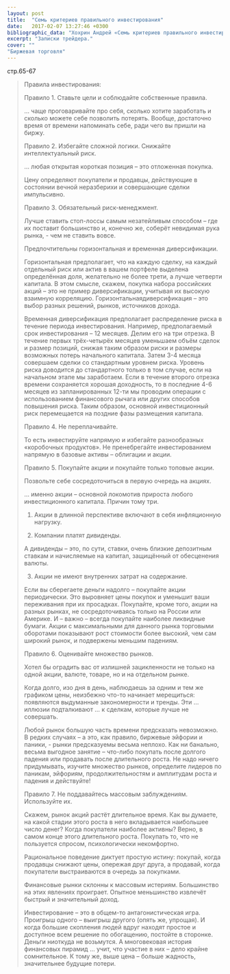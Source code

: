 ```yaml
---
layout: post
title:  "Семь критериев правильного инвестирования"
date:   2017-02-07 13:27:46 +0300
bibliographic_data: "Хохрин Андрей «Семь критериев правильного инвестирования». Журнал «Рынок ценных бумаг», №7, 2016 г., стр.65-67"
excerpt: "Записки трейдера."
cover: ""
"Биржевая торговля"
---
```

стр.65-67

> Правила инвестирования:
>
> Правило 1. Ставьте цели и соблюдайте собственные правила.
>
> … чаще проговаривайте про себя, сколько хотите заработать и сколько можете себе позволить потерять. Вообще, достаточно время от времени напоминать себе, ради чего вы пришли на биржу.
>
> Правило 2. Избегайте сложной логики. Снижайте интеллектуальный риск.
>
> … любая открытая короткая позиция – это отложенная покупка. 
>
> Цену определяют покупатели и продавцы, действующие в состоянии вечной неразберихи и совершающие сделки импульсивно.
>
> Правило 3. Обязательный риск-менеджмент.
>
> Лучше ставить стоп-лоссы самым незатейливым способом – где их поставит большинство и, конечно же, соберёт невидимая рука рынка, - чем не ставить вовсе.
>
> Предпочтительны горизонтальная и временная диверсификации.
>
> Горизонтальная предполагает, что на каждую сделку, на каждый отдельный риск или актив в вашем портфеле выделена определённая доля, желательно не более трети, а лучше четверти капитала. В этом смысле, скажем, покупка набора российских акций – это не пример диверсификации, учитывая их высокую взаимную корреляцию. Горизонтальнаядиверсификация – это выбор разных решений, рынков, источников дохода.
>
> Временная диверсификация предполагает распределение риска в течение периода инвестирования. Например, предполагаемый срок инвестирования – 12 месяцев. Делим его на три отрезка. В течение первых трёх-четырёх месяцев уменьшаем объём сделок и размер позиций, снижая таким образом риски и размеры возможных потерь начального капитала. Затем 3-4 месяца совершаем сделки со стандартным уровнем риска. Уровень риска доводится до стандартного только в том случае, если на начальном этапе мы заработаем. Если в течение второго отрезка времени сохраняется хорошая доходность, то в последние 4-6 месяцев из запланированных 12-ти мы проводим операции с использованием финансового рычага или других способов повышения риска. Таким образом, основной инвестиционный риск перемещается на поздние фазы размещения капитала.
>
> Правило 4. Не переплачивайте.
>
> То есть инвестируйте напрямую и избегайте разнообразных «коробочных продуктов». Не пренебрегайте инвестированием напрямую в базовые активы – облигации и акции.
>
> Правило 5. Покупайте акции и покупайте только топовые акции.
>
> Позвольте себе сосредоточиться в первую очередь на акциях.
>
> … именно акции – основной локомотив прироста любого инвестиционного капитала. Причин тому три.
>
> 1. Акции в длинной перспективе включают в себя инфляционную нагрузку.
>
> 2. Компании платят дивиденды.
>
> А дивиденды – это, по сути, ставки, очень близкие депозитным ставкам и начисляемые на капитал, защищённый от обесценения валюты.
>
> 3. Акции не имеют внутренних затрат на содержание.
>
> Если вы сберегаете деньги надолго – покупайте акции периодически. Это выровняет цены покупок и уменьшит ваши переживания при их просадках. Покупайте, кроме того, акции на разных рынках, не сосредоточиваясь только на России или Америке. И – важно – всегда покупайте наиболее ликвидные бумаги. Акции с максимальными для данного рынка торговыми оборотами показывают рост стоимости более высокий, чем сам широкий рынок, и подвержены меньшим падениям.
>
> Правило 6. Оценивайте множество рынков.
>
> Хотел бы оградить вас от излишней зацикленности не только на одной акции, валюте, товаре, но и на отдельном рынке.
>
> Когда долго, изо дня в день, наблюдаешь за одним и тем же графиком цены, неизбежно что-то начинает мерещиться: появляются выдуманные закономерности и тренды. Эти … иллюзии подталкивают … к сделкам, которые лучше не совершать.
>
> Любой рынок большую часть времени предсказать невозможно. В редких случаях – а это, как правило, биржевые эйфории и паники, - рынки предсказуемы весьма неплохо. Как ни банально, весьма выгодное занятие – что-либо покупать после долгого падения или продавать после длительного роста. Не надо ничего придумывать, изучите множество рынков, определите лидеров по паникам, эйфориям, продолжительностям и амплитудам роста и падения и действуйте!
>
> Правило 7. Не поддавайтесь массовым заблуждениям. Используйте их.
>
> Скажем, рынок акций растёт длительное время. Как вы думаете, на какой стадии этого роста в него вкладывается наибольшее число денег? Когда покупатели наиболее активны? Верно, в самом конце этого длительного роста. Покупать то, что не пользуется спросом, психологически некомфортно.
>
> Рациональное поведение диктует простую истину: покупай, когда продавцы снижают цены, опережая друг друга, а продавай, когда покупатели выстраиваются в очередь за покупками.
>
> Финансовые рынки склонны к массовым истериям. Большинство на этих явлениях проиграет. Опытное меньшинство извлечёт быстрый и значительный доход.
>
> Инвестирование – это в общем-то антагонистическая игра. Проигрыш одного – выигрыш другого (опять же, упрощая). И когда большие скопления людей вдруг находят простое и доступное всем решение по обогащению, постойте в сторонке. Деньги ниоткуда не возьмутся. А многовековая история финансовых пирамид … учит, что участие в них – дело крайне сомнительное. К тому же, выше цена – больше жадность, значительнее будущие потери.
